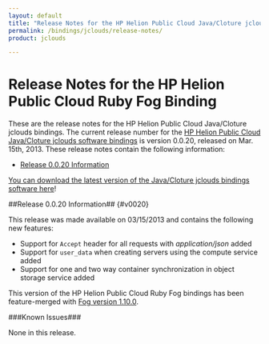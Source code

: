 ```yaml
---
layout: default
title: "Release Notes for the HP Helion Public Cloud Java/Cloture jclouds Binding"
permalink: /bindings/jclouds/release-notes/
product: jclouds

---
```

# Release Notes for the HP Helion Public Cloud Ruby Fog Binding

These are the release notes for the HP Helion Public Cloud Java/Cloture jclouds bindings.  The current release number for the [HP Helion Public Cloud Java/Cloture jclouds software bindings](/bindings) is version 0.0.20, released on Mar. 15th, 2013.  These release notes contain the following information:

* [Release 0.0.20 Information](#v0020)


[You can download the latest version of the Java/Cloture jclouds bindings software here](/file/hpfog-0.0.20.gem)!

##Release 0.0.20 Information## {#v0020}

This release was made available on 03/15/2013 and contains the following new features:

* Support for `Accept` header for all requests with *application/json* added
* Support for `user_data` when creating servers using the compute service added
* Support for one and two way container synchronization in object storage service added

This version of the HP Helion Public Cloud Ruby Fog bindings has been feature-merged with [Fog version 1.10.0](http://github.com/fog/fog).

###Known Issues###

None in this release.

